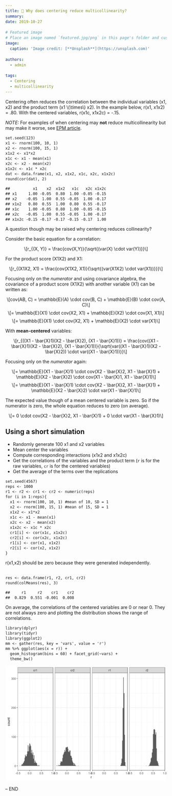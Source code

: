 ```yaml
---
title: 🎉 Why does centering reduce multicollinearity?
summary: 
date: 2019-10-27

# Featured image
# Place an image named `featured.jpg/png` in this page's folder and customize its options here.
image:
  caption: 'Image credit: [**Unsplash**](https://unsplash.com)'

authors:
  - admin

tags:
  - Centering
  - multicollinearity
---
```


<script src="/rmarkdown-libs/header-attrs/header-attrs.js"></script>


<p>Centering often reduces the correlation between the individual variables (x1, x2) and the product term (x1 <span class="math inline">\(\times\)</span> x2). In the example below, r(x1, x1x2) = .80. With the centered variables, r(x1c, x1x2c) = -.15.</p>
<p><em>NOTE:</em> For examples of when centering may <strong>not</strong> reduce multicollinearity but may make it worse, see <a href="https://pubmed.ncbi.nlm.nih.gov/31488914/">EPM article</a>.</p>
<pre class="r"><code>set.seed(123)
x1 &lt;- rnorm(100, 10, 1)
x2 &lt;- rnorm(100, 15, 1) 
x1x2 &lt;- x1*x2
x1c &lt;- x1 - mean(x1)
x2c &lt;- x2 - mean(x2)
x1x2c &lt;- x1c * x2c
dat &lt;- data.frame(x1, x2, x1x2, x1c, x2c, x1x2c)
round(cor(dat), 2)</code></pre>
<pre><code>##          x1    x2  x1x2   x1c   x2c x1x2c
## x1     1.00 -0.05  0.80  1.00 -0.05 -0.15
## x2    -0.05  1.00  0.55 -0.05  1.00 -0.17
## x1x2   0.80  0.55  1.00  0.80  0.55 -0.17
## x1c    1.00 -0.05  0.80  1.00 -0.05 -0.15
## x2c   -0.05  1.00  0.55 -0.05  1.00 -0.17
## x1x2c -0.15 -0.17 -0.17 -0.15 -0.17  1.00</code></pre>
<p>A question though may be raised why centering reduces collinearity?</p>
<p>Consider the basic equation for a correlation:</p>
<p><span class="math display">\[r_{(X, Y)} = \frac{cov(X,Y)}{\sqrt{(var(X) \cdot var(Y))}}\]</span></p>
<p>For the product score (X1X2) and X1:</p>
<p><span class="math display">\[r_{(X1X2, X1) = \frac{cov(X1X2, X1)}{\sqrt{(var(X1X2) \cdot var(X1))}}}\]</span></p>
<p>Focusing only on the <em>numerator</em> and using covariance algebra, the covariance of a product score (X1X2) with another variable (X1) can be written as:</p>
<p><span class="math display">\[cov(AB, C) = \mathbb{E}(A) \cdot cov(B, C) + \mathbb{E}(B) \cdot cov(A, C)\]</span>
<span class="math display">\[= \mathbb{E}(X1) \cdot cov(X2, X1) + \mathbb{E}(X2) \cdot cov(X1, X1)\]</span>
<span class="math display">\[= \mathbb{E}(X1) \cdot cov(X2, X1) + \mathbb{E}(X2) \cdot var(X1)\]</span></p>
<p>With <strong>mean-centered</strong> variables:</p>
<p><span class="math display">\[r_{((X1 - \bar{X}1)(X2 - \bar{X}2), (X1 - \bar{X}1))} = \frac{cov((X1 - \bar{X}1)(X2 - \bar{X}2), (X1 - \bar{X}1))}{\sqrt{var((X1 - \bar{X}1)(X2 - \bar{X}2)) \cdot var((X1 - \bar{X}1))}}\]</span></p>
<p>Focusing only on the <em>numerator</em> again:</p>
<p><span class="math display">\[= \mathbb{E}(X1 - \bar{X}1) \cdot cov(X2 - \bar{X}2, X1 - \bar{X}1) + \mathbb{E}(X2 - \bar{X}2) \cdot cov(X1 - \bar{X}1, X1 - \bar{X}1)\]</span>
<span class="math display">\[= \mathbb{E}(X1 - \bar{X}1)  \cdot cov(X2 - \bar{X}2, X1 - \bar{X}1) + \mathbb{E}(X2 - \bar{X}2)  \cdot var(X1 - \bar{X}1)\]</span></p>
<p>The expected value though of a mean centered variable is zero. So if the numerator is zero, the whole equation reduces to zero (on average).</p>
<p><span class="math display">\[= 0  \cdot cov(X2 - \bar{X}2, X1 - \bar{X}1) + 0 \cdot var(X1 - \bar{X}1)\]</span></p>
<div id="using-a-short-simulation" class="section level2">
<h2>Using a short simulation</h2>
<ul>
<li>Randomly generate 100 x1 and x2 variables</li>
<li>Mean center the variables</li>
<li>Compute corresponding interactions (x1x2 and x1x2c)</li>
<li>Get the correlations of the variables and the product term (<code>r</code> is for the raw variables, <code>cr</code> is for the centered variables)</li>
<li>Get the average of the terms over the replications</li>
</ul>
<pre class="r"><code>set.seed(4567)
reps &lt;- 1000
r1 &lt;- r2 &lt;- cr1 &lt;- cr2 &lt;- numeric(reps)
for (i in 1:reps){
  x1 &lt;- rnorm(100, 10, 1) #mean of 10, SD = 1
  x2 &lt;- rnorm(100, 15, 1) #mean of 15, SD = 1 
  x1x2 &lt;- x1*x2
  x1c &lt;- x1 - mean(x1)
  x2c &lt;- x2 - mean(x2)
  x1x2c &lt;- x1c * x2c
  cr1[i] &lt;- cor(x1c, x1x2c)
  cr2[i] &lt;- cor(x2c, x1x2c)
  r1[i] &lt;- cor(x1, x1x2)
  r2[i] &lt;- cor(x2, x1x2)
}
</code></pre>

r(x1,x2) should be zero because they were generated independently.
<pre class="r"><code>
res &lt;- data.frame(r1, r2, cr1, cr2)
round(colMeans(res), 3)</code></pre>
<pre><code>##     r1     r2    cr1    cr2 
##  0.829  0.551 -0.001  0.008</code></pre>
<p>On average, the correlations of the centered variables are 0 or near 0. They are not always zero and plotting the distribution shows the range of correlations.</p>
<pre class="r"><code>library(dplyr)
library(tidyr)
library(ggplot2)
mm &lt;- gather(res, key = &#39;vars&#39;, value = &#39;r&#39;)
mm %&gt;% ggplot(aes(x = r)) +
  geom_histogram(bins = 60) + facet_grid(~vars) +
  theme_bw()</code></pre>
<p><img src="unnamed-chunk-3-1.png" width="672" /></p>
<p>– END</p>
</div>
